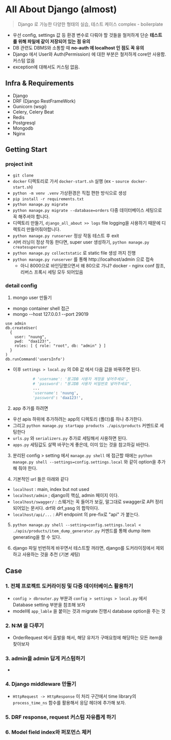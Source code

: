 
# All About Django (almost)

> Django 로 가능한 다양한 형태의 실습, 테스트 케이스 
> complex - boilerplate 

- 우선 config, settings 값 등 환경 변수로 다뤄야 할 것들을 철저하게 단순 **테스트를 위해 파일에 같이 저장되어 있는 점 유의**
- DB 관련도 DBMS와 소통할 때 **no-auth 에 localhost 인 점도 꼭 유의**
- Django 에서 User와 Auth(Permission) 에 대한 부분은 철저하게 core만 사용함. 커스텀 없음
- exception에 대해서도 커스텀 없음.

## Infra & Requirements

- Django
- DRF (Django RestFrameWork)
- Gunicorn (wsgi)
- Celery, Celery Beat
- Redis
- Postgresql
- Mongodb
- Nginx

## Getting Start

### project init

- `git clone`
- `docker` 디렉토리로 가서 `docker-start.sh` 실행 (ex - `source docker-start.sh`)
- `python -m venv .venv` 가상환경은 직접 편한 방식으로 생성 
- `pip install -r requirements.txt`
- `python manage.py migrate`
- `python manage.py migrate --database=orders` 다중 데이터베이스 세팅으로 꼭 해주셔야 합니다.
- 디렉토리 만들기, `django_all_about >> logs` file logging을 사용하기 때문에 디렉토리 만들어줘야합니다.
- `python manage.py runserver` 정상 작동 테스트 후 exit
- 서버 러닝이 정상 작동 한다면, super user 생성하기, `python manage.py createsuperuser`
- `python manage.py collectstatic` 로 static file 생성 까지 진행
- `python manage.py runserver` 를 통해 http://localhost/admin 으로 접속 
  - 아니 8000으로 바인딩했으면서 왜 80으로 가냐? docker - nginx conf 참조, 리버스 프록시 세팅 모두 되어있음

### detail config

1. mongo user 만들기
- mongo container shell 접근
- mongo --host 127.0.0.1 --port 29019
```shell
use admin
db.createUser(
  {
    user: "nuung",
    pwd:  "daa123!",
    roles: [ { role: "root", db: "admin" } ]
  }
)
db.runCommand('usersInfo')
```
- 이후 `settings > local.py` 의 DB 값 에서 다음 값을 바꿔주면 된다.
```python
            # 'username': '몽고DB 사용자 계정을 넣어주세요',
            # 'password': "몽고DB 사용자 비밀번호 넣어주세요",
            ...
            'username': 'nuung',
            'password': 'daa123!',
```

2. app 추가를 하려면
- 우선 apis 하위에 추가하려는 app의 디렉토리 (폴더)를 하나 추가한다.
- 그리고 `python manage.py startapp products ./apis/products` 커멘드로 세팅한다
- `urls.py` 와 `serializers.py` 추가로 세팅해서 사용하면 된다. 
- `apps.py` 세팅값도 살짝 바꾸는게 좋은데, 이미 있는 것을 참고하길 바란다.

3. 분리된 config > setting 에서 `manage.py shell` 에 접근할 때에는 `python manage.py shell --settings=config.settings.local` 와 같이 option을 추가해 줘야 한다. 

4. 기본적인 url 들은 아래와 같다
- `localhost` : main, index but not used
- `localhost/admin` ; django의 핵심, admin 페이지 이다.
- `localhost/swagger/` : 스웨거는 꼭 들어가 보길, 말그대로 swagger로 API 정리되어있는 문서다. drf와 drf_yasg 의 합작이다.
- `localhost/api/...` : API endpoint 의 pre-fix로 "api" 가 붙는다. 

5. `python manage.py shell --setting=config.settings.local < ./apis/products/item_dump_generator.py` 커멘드를 통해 dump item generating을 할 수 있다.

6. django 파일 빈번하게 바꾸면서 테스트할 꺼라면, django를 도커라이징에서 제외하고 사용하는 것을 추천 (기본 세팅)

## Case

### 1. 전체 프로젝트 도커라이징 및 다중 데이터베이스 활용하기
- `config > dbrouter.py` 부분과 `config > settings > local.py` 에서 Database setting 부분을 참조해 보자
- model에 `app_lable` 을 붙이는 것과 migrate 진행시 database option을 주는 것

### 2. N:M 을 다루기
- OrderRequest 에서 출발을 해서, 해당 유저가 구매요청에 해당하는 모든 item을 찾아보자

### 3. admin을 admin 답게 커스텀하기
- 

### 4. Django middleware 만들기
- `HttpRequest -> HttpResponse` 이 처리 구간에서 time library의 `process_time_ns` 함수를 활용해서 응답 헤더에 추가해 보자.

### 5. DRF response, request 커스텀 자유롭게 하기
### 6. Model field index와 퍼포먼스 체커